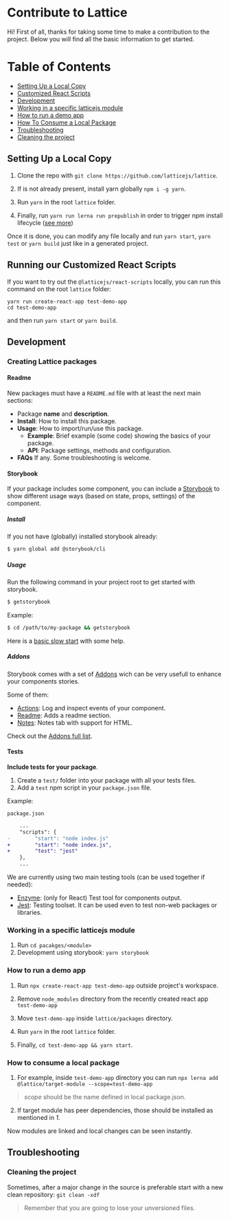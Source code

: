 # Contribute to Lattice

Hi! First of all, thanks for taking some time to make a contribution to the project. Below you will find all the basic information to get started.

# Table of Contents

- [Setting Up a Local Copy](#setting-up-a-local-copy)
- [Customized React Scripts](#customized-react-scripts)
- [Development](#development)
- [Working in a specific latticejs module](#working-in-a-specific-latticejs-module)
- [How to run a demo app](#how-to-run-a-demo-app)
- [How To Consume a Local Package](#how-to-consume-a-local-package)
- [Troubleshooting](#troubleshooting)
- [Cleaning the project](#cleaning-the-project)

## Setting Up a Local Copy

1. Clone the repo with `git clone https://github.com/latticejs/lattice`.

2. If is not already present, install yarn globally `npm i -g yarn`.

3. Run `yarn` in the root `lattice` folder.

4. Finally, run `yarn run lerna run prepublish` in order to trigger npm install lifecycle ([see more](https://github.com/yarnpkg/yarn/issues/3911))

Once it is done, you can modify any file locally and run `yarn start`, `yarn test` or `yarn build` just like in a generated project.

## Running our Customized React Scripts

If you want to try out the `@latticejs/react-scripts` locally, you can run this command on the root `lattice` folder:

```
yarn run create-react-app test-demo-app
cd test-demo-app
```

and then run `yarn start` or `yarn build`.

## Development

### Creating Lattice packages

#### Readme
New packages must have a `README.md` file with at least the next main sections:

* Package **name** and **description**.
* **Install**: How to install this package.
* **Usage**: How to import/run/use this package.
    * **Example**: Brief example (some code) showing the basics of your package.
    * **API**: Package settings, methods and configuration.
* **FAQs** If any. Some troubleshooting is welcome.

#### Storybook
If your package includes some component, you can include a [Storybook](https://github.com/storybooks/storybook) to show different usage ways (based on state, props, settings) of the component.

##### Install 
If you not have (globally) installed storybook already: 
```bash
$ yarn global add @storybook/cli
```

##### Usage
Run the following command in your project root to get started with storybook.
```bash
$ getstorybook
```

Example:
```bash 
$ cd /path/to/my-package && getstorybook
```

Here is a [basic slow start](https://storybook.js.org/basics/slow-start-guide/) with some help.

##### Addons 
Storybook comes with a set of [Addons](https://storybook.js.org/addons/introduction/) wich can be very usefull to enhance your components stories. 

Some of them:
* [Actions](https://github.com/storybooks/storybook/tree/release/3.4/addons/actions): Log and inspect events of your component.
* [Readme](https://github.com/tuchk4/storybook-readme): Adds a readme section.
* [Notes](https://github.com/storybooks/storybook/tree/release/3.4/addons/notes): Notes tab with support for HTML.

Check out the [Addons full list](https://storybook.js.org/addons/addon-gallery/). 

#### Tests
**Include tests for your package**. 

1. Create a `test/` folder into your package with all your tests files.
2. Add a `test` npm script in your `package.json` file.

Example:

`package.json`
```diff
    ...
    "scripts": {
-        "start": "node index.js"
+        "start": "node index.js",
+        "test": "jest"
    },
    ...
```

We are currently using two main testing tools (can be used together if needed):

* [Enzyme](http://airbnb.io/enzyme/): (only for React) Test tool for components output.
* [Jest](https://jestjs.io/): Testing toolset. It can be used even to test non-web packages or libraries.


### Working in a specific latticejs module

1. Run `cd pacakges/<module>`
2. Development using storybook: `yarn storybook`

### How to run a demo app

1. Run `npx create-react-app test-demo-app` outside project's workspace.

2. Remove `node_modules` directory from the recently created react app `test-demo-app`

3. Move `test-demo-app` inside `lattice/packages` directory.

4. Run `yarn` in the root `lattice` folder.

5. Finally, `cd test-demo-app && yarn start`.

### How to consume a local package

1. For example, inside `test-demo-app` directory you can run `npx lerna add @lattice/target-module --scope=test-demo-app`

> *scope* should be the name defined in local package.json.

2. If target module has peer dependencies, those should be installed as mentioned in *1*.

Now modules are linked and local changes can be seen instantly.

## Troubleshooting

### Cleaning the project

Sometimes, after a major change in the source is preferable start with a new clean repository: `git clean -xdf`

> Remember that you are going to lose your unversioned files.
